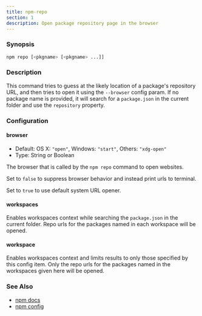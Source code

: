 ```yaml
---
title: npm-repo
section: 1
description: Open package repository page in the browser
---
```


### Synopsis

```bash
npm repo [<pkgname> [<pkgname> ...]]
```

### Description

This command tries to guess at the likely location of a package's
repository URL, and then tries to open it using the `--browser` config
param. If no package name is provided, it will search for a `package.json`
in the current folder and use the `repository` property.

### Configuration

#### browser

* Default: OS X: `"open"`, Windows: `"start"`, Others: `"xdg-open"`
* Type: String or Boolean

The browser that is called by the `npm repo` command to open websites.

Set to `false` to suppress browser behavior and instead print urls to
terminal.

Set to `true` to use default system URL opener.

#### workspaces

Enables workspaces context while searching the `package.json` in the
current folder.  Repo urls for the packages named in each workspace will
be opened.

#### workspace

Enables workspaces context and limits results to only those specified by
this config item.  Only the repo urls for the packages named in the
workspaces given here will be opened.


### See Also

* [npm docs](/commands/npm-docs)
* [npm config](/commands/npm-config)
